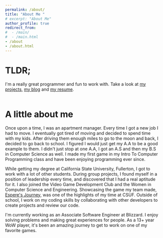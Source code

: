 ```yaml
---
permalink: /about/
title: "About Me "
# excerpt: "About Me"
author_profile: true
redirect_from:
#  - /main/
#  - /main.html
- /about
- /about.html
---
```


# TLDR; 
I'm a really great programmer and fun to work with. Take a look at [my projects](https://jennithe.dev/projects/), [my blog](https://jennithe.dev/blog/) and [my resume](https://jennithe.dev/resume/). 
<br><br>

# A little about me
Once upon a time, I was an apartment manager. Every time I got a new job I had to move. I eventually got tired of moving and decided to spend time with my kids. After driving them enough miles to go to the moon and back, I decided to go back to school. I figured I would just get my A.A to be a good example to them. I didn't just stop at one A.A, I got an A.S and then my B.S in Computer Science as well. I made my first game in my Intro To Computer Programming class and have been enjoying programming ever since. 

While getting my degree at California State University, Fullerton, I got to work with a lot of other students. During group projects, I found myself in a position of leadership every time, and discovered that I had a real aptitude for it. I also joined the Video Game Development Club and the Women in Computer Science and Engineering. Showcasing the game my team made, [Espere's Journey](https://jennithe.dev/portfolio/2-esperesjourney/), was one of the highlights of my time at CSUF. Outside of school, I work on my coding skills by collaborating with other developers to create projects and review our code. 

I'm currently working as an Associate Software Engineer at Blizzard. I enjoy solving problems and making great experiences for people. As a 13+ year WoW player, it's been an amazing journey to get to work on one of my favorite games.   
<br><br>

